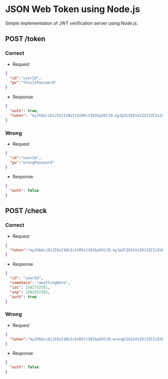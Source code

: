 # JSON Web Token using Node.js

Simple implementation of JWT verification server using Node.js.


## POST /token

### Correct

* Request

```json
{
  "id":"userId",
  "pw":"thisIsPassword"
}
```

* Response

```json
{
  "auth": true,
  "token": "eyJhbGciOiJIUzI1NiIsInR5cCI6IkpXVCJ9.eyJpZCI6InVzZXJJZCIsInNvbWVEYXRhIjoiYW55dGhpbmdIZXJlIiwiaWF0IjoxNTgxNzMyNTgxLCJleHAiOjE1ODIzMzczODF9.9g_AZDsFuz-EW_qxVYkxIHBFiTXtKbjYcyiaj5_Ndgk"
}
```

### Wrong

* Request

```json
{
  "id":"userId",
  "pw":"wrongPassword"
}
```

* Response

```json
{
  "auth": false
}
```


## POST /check

### Correct

* Request

```json
{
  "token":"eyJhbGciOiJIUzI1NiIsInR5cCI6IkpXVCJ9.eyJpZCI6InVzZXJJZCIsInNvbWVEYXRhIjoiYW55dGhpbmdIZXJlIiwiaWF0IjoxNTgxNzMyNTgxLCJleHAiOjE1ODIzMzczODF9.9g_AZDsFuz-EW_qxVYkxIHBFiTXtKbjYcyiaj5_Ndgk"
}
```

* Response

```json
{
  "id": "userId",
  "someData": "anythingHere",
  "iat": 1581732581,
  "exp": 1582337381,
  "auth": true
}
```

### Wrong

* Request

```json
{
  "token":"eyJhbGciOiJIUzI1NiIsInR5cCI6IkpXVCJ9.wrongCI6InVzZXJJZCIsInNvbWVEYXRhIjoiYW55dGhpbmdIZXJlIiwiaWF0IjoxNTgxNzMyNTgxLCJleHAiOjE1ODIzMzczODF9.9g_AZDsFuz-EW_qxVYkxIHBFiTXtKbjYcyiaj5_Ndgk"
}
```

* Response

```json
{
  "auth": false
}
```

